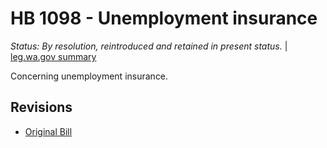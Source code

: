 # HB 1098 - Unemployment insurance
*Status: By resolution, reintroduced and retained in present status.* | [leg.wa.gov summary](https://app.leg.wa.gov/billsummary?BillNumber=1098&Year=2021)

Concerning unemployment insurance.

## Revisions
* [Original Bill](1/)